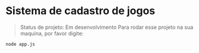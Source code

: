 # Sistema de cadastro de jogos 

> Status de projeto: Em desenvolvimento
Para rodar esse projeto na sua maquina, por favor digite:

```
node app.js
```        


